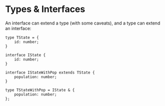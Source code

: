 # Types & Interfaces

An  interface  can extend a  type  (with some caveats), and a type  can extend an  interface:

```TS
type TState = {
    id: number;
}

interface IState {
    id: number;
}

interface IStateWithPop extends TState {
    population: number;
}

type TStateWithPop = IState & { 
    population: number; 
};
```
